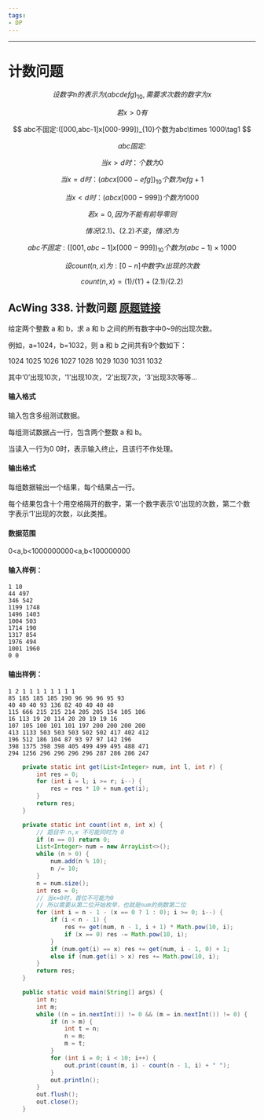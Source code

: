 ```yaml
---
tags:
- DP
---
```

---

# 计数问题

$$
设数字n的表示为(abcdefg)_{10},需要求次数的数字为x
$$

$$
若x>0有
$$

$$
abc不固定:([000,abc-1]x[000-999])_{10}个数为abc\times 1000\tag1
$$

$$
abc固定:
$$

$$
当x>d时：个数为0
$$

$$
当x=d时：(abcx[000-efg])_{10}个数为efg+1\tag{2.1}
$$

$$
当x<d时：(abcx[000-999])个数为1000\tag{2.2}
$$

$$
若x=0,因为不能有前导零则
$$

$$
情况(2.1)、(2.2)不变，情况1为
$$

$$
abc不固定:([001,abc-1]x[000-999])_{10}个数为(abc-1)\times 1000\tag{1'}
$$

$$
设count(n,x)为:[0-n]中数字x出现的次数
$$

$$
count(n,x)=(1)/(1')+(2.1)/(2.2)
$$

## AcWing 338. 计数问题   [原题链接](https://www.acwing.com/problem/content/340/)

给定两个整数 a 和 b，求 a 和 b 之间的所有数字中0~9的出现次数。

例如，a=1024，b=1032，则 a 和 b 之间共有9个数如下：

1024 1025 1026 1027 1028 1029 1030 1031 1032

其中‘0’出现10次，‘1’出现10次，‘2’出现7次，‘3’出现3次等等…

#### 输入格式

输入包含多组测试数据。

每组测试数据占一行，包含两个整数 a 和 b。

当读入一行为0 0时，表示输入终止，且该行不作处理。

#### 输出格式

每组数据输出一个结果，每个结果占一行。

每个结果包含十个用空格隔开的数字，第一个数字表示‘0’出现的次数，第二个数字表示‘1’出现的次数，以此类推。

#### 数据范围

0<a,b<1000000000<a,b<100000000

#### 输入样例：

```
1 10
44 497
346 542
1199 1748
1496 1403
1004 503
1714 190
1317 854
1976 494
1001 1960
0 0
```

#### 输出样例：

```
1 2 1 1 1 1 1 1 1 1
85 185 185 185 190 96 96 96 95 93
40 40 40 93 136 82 40 40 40 40
115 666 215 215 214 205 205 154 105 106
16 113 19 20 114 20 20 19 19 16
107 105 100 101 101 197 200 200 200 200
413 1133 503 503 503 502 502 417 402 412
196 512 186 104 87 93 97 97 142 196
398 1375 398 398 405 499 499 495 488 471
294 1256 296 296 296 296 287 286 286 247
```

```java
    private static int get(List<Integer> num, int l, int r) {
        int res = 0;
        for (int i = l; i >= r; i--) {
            res = res * 10 + num.get(i);
        }
        return res;
    }

    private static int count(int n, int x) {
        // 题目中 n,x 不可能同时为 0
        if (n == 0) return 0;
        List<Integer> num = new ArrayList<>();
        while (n > 0) {
            num.add(n % 10);
            n /= 10;
        }
        n = num.size();
        int res = 0;
        // 当x=0时，首位不可能为0
        // 所以需要从第二位开始枚举，也就是num的倒数第二位
        for (int i = n - 1 - (x == 0 ? 1 : 0); i >= 0; i--) {
            if (i < n - 1) {
                res += get(num, n - 1, i + 1) * Math.pow(10, i);
                if (x == 0) res -= Math.pow(10, i);
            }
            if (num.get(i) == x) res += get(num, i - 1, 0) + 1;
            else if (num.get(i) > x) res += Math.pow(10, i);
        }
        return res;
    }

    public static void main(String[] args) {
        int n;
        int m;
        while ((n = in.nextInt()) != 0 && (m = in.nextInt()) != 0) {
            if (n > m) {
                int t = n;
                n = m;
                m = t;
            }
            for (int i = 0; i < 10; i++) {
                out.print(count(m, i) - count(n - 1, i) + " ");
            }
            out.println();
        }
        out.flush();
        out.close();
    }
```

